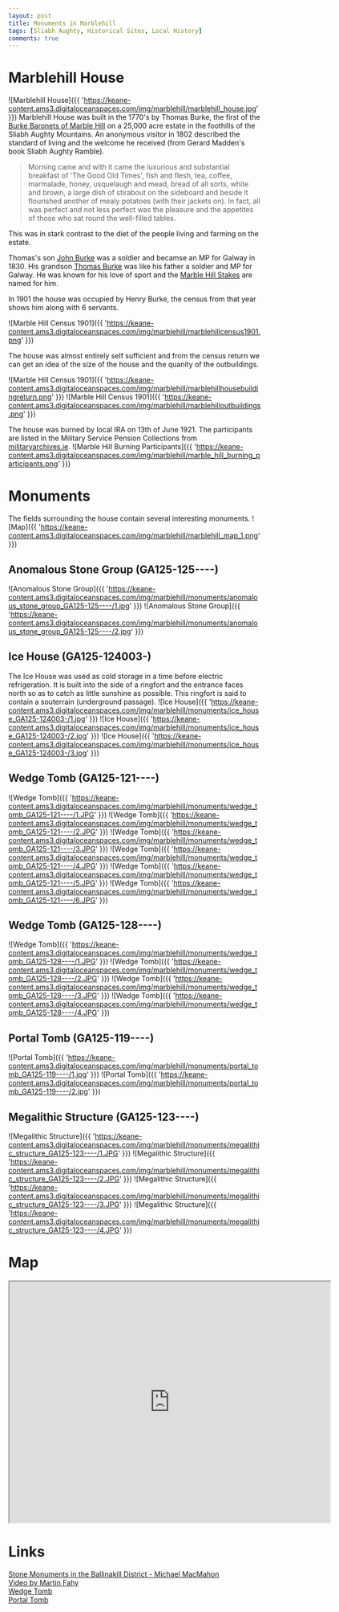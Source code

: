 ```yaml
---
layout: post
title: Monuments in Marblehill
tags: [Sliabh Aughty, Historical Sites, Local History]
comments: true
---
```


# Marblehill House
![Marblehill House]({{ 'https://keane-content.ams3.digitaloceanspaces.com/img/marblehill/marblehill_house.jpg' }})
Marblehill House was built in the 1770's by Thomas Burke, the first of the [Burke Baronets of Marble Hill](https://en.wikipedia.org/wiki/Burke_baronets#Burke_baronets,_of_Marble_Hill_(1797)) on a 25,000 acre estate in the foothills of the Sliabh Aughty Mountains. An anonymous visitor in 1802 described the standard of living and the welcome he received (from Gerard Madden's book Sliabh Aughty Ramble).

> Morning came and with it came the luxurious and substantial breakfast of 'The Good Old Times', fish and flesh, tea, coffee, marmalade, honey, usquelaugh and mead, bread of all sorts, white and brown, a large dish of stirabout on the sideboard and beside it flourished another of mealy potatoes (with their jackets on). In fact, all was perfect and not less perfect was the pleasure and the appetites of those who sat round the well-filled tables.

This was in stark contrast to the diet of the people living and farming on the estate.

Thomas's son [John Burke](https://en.wikipedia.org/wiki/Sir_John_Burke,_2nd_Baronet) was a soldier and becamse an MP for Galway in 1830. His grandson [Thomas Burke](https://en.wikipedia.org/wiki/Sir_Thomas_Burke,_3rd_Baronet) was like his father a soldier and MP for Galway. He was known for his love of sport and the [Marble Hill Stakes](https://en.wikipedia.org/wiki/Marble_Hill_Stakes) are named for him.

In 1901 the house was occupied by Henry Burke, the census from that year shows him along with 6 servants.

![Marble Hill Census 1901]({{ 'https://keane-content.ams3.digitaloceanspaces.com/img/marblehill/marblehillcensus1901.png' }})

The house was almost entirely self sufficient and from the census return we can get an idea of the size of the house and the quanity of the outbuildings.

![Marble Hill Census 1901]({{ 'https://keane-content.ams3.digitaloceanspaces.com/img/marblehill/marblehillhousebuildingreturn.png' }})
![Marble Hill Census 1901]({{ 'https://keane-content.ams3.digitaloceanspaces.com/img/marblehill/marblehilloutbuildings.png' }})

The house was burned by local IRA on 13th of June 1921. The participants are listed in the Military Service Pension Collections from [militaryarchives.ie](https://www.militaryarchives.ie/).
![Marble Hill Burning Participants]({{ 'https://keane-content.ams3.digitaloceanspaces.com/img/marblehill/marble_hill_burning_participants.png' }})

# Monuments
The fields surrounding the house contain several interesting monuments.
![Map]({{ 'https://keane-content.ams3.digitaloceanspaces.com/img/marblehill/marblehill_map_1.png' }})

## Anomalous Stone Group (GA125-125----)
![Anomalous Stone Group]({{ 'https://keane-content.ams3.digitaloceanspaces.com/img/marblehill/monuments/anomalous_stone_group_GA125-125----/1.jpg' }})
![Anomalous Stone Group]({{ 'https://keane-content.ams3.digitaloceanspaces.com/img/marblehill/monuments/anomalous_stone_group_GA125-125----/2.jpg' }})

## Ice House (GA125-124003-)
The Ice House was used as cold storage in a time before electric refrigeration. It is built into the side of a ringfort and the entrance faces north so as to catch as little sunshine as possible. This ringfort is said to contain a souterrain (underground passage).
![Ice House]({{ 'https://keane-content.ams3.digitaloceanspaces.com/img/marblehill/monuments/ice_house_GA125-124003-/1.jpg' }})
![Ice House]({{ 'https://keane-content.ams3.digitaloceanspaces.com/img/marblehill/monuments/ice_house_GA125-124003-/2.jpg' }})
![Ice House]({{ 'https://keane-content.ams3.digitaloceanspaces.com/img/marblehill/monuments/ice_house_GA125-124003-/3.jpg' }})

## Wedge Tomb (GA125-121----)
![Wedge Tomb]({{ 'https://keane-content.ams3.digitaloceanspaces.com/img/marblehill/monuments/wedge_tomb_GA125-121----/1.JPG' }})
![Wedge Tomb]({{ 'https://keane-content.ams3.digitaloceanspaces.com/img/marblehill/monuments/wedge_tomb_GA125-121----/2.JPG' }})
![Wedge Tomb]({{ 'https://keane-content.ams3.digitaloceanspaces.com/img/marblehill/monuments/wedge_tomb_GA125-121----/3.JPG' }})
![Wedge Tomb]({{ 'https://keane-content.ams3.digitaloceanspaces.com/img/marblehill/monuments/wedge_tomb_GA125-121----/4.JPG' }})
![Wedge Tomb]({{ 'https://keane-content.ams3.digitaloceanspaces.com/img/marblehill/monuments/wedge_tomb_GA125-121----/5.JPG' }})
![Wedge Tomb]({{ 'https://keane-content.ams3.digitaloceanspaces.com/img/marblehill/monuments/wedge_tomb_GA125-121----/6.JPG' }})

## Wedge Tomb (GA125-128----)
![Wedge Tomb]({{ 'https://keane-content.ams3.digitaloceanspaces.com/img/marblehill/monuments/wedge_tomb_GA125-128----/1.JPG' }})
![Wedge Tomb]({{ 'https://keane-content.ams3.digitaloceanspaces.com/img/marblehill/monuments/wedge_tomb_GA125-128----/2.JPG' }})
![Wedge Tomb]({{ 'https://keane-content.ams3.digitaloceanspaces.com/img/marblehill/monuments/wedge_tomb_GA125-128----/3.JPG' }})
![Wedge Tomb]({{ 'https://keane-content.ams3.digitaloceanspaces.com/img/marblehill/monuments/wedge_tomb_GA125-128----/4.JPG' }})

## Portal Tomb (GA125-119----)
![Portal Tomb]({{ 'https://keane-content.ams3.digitaloceanspaces.com/img/marblehill/monuments/portal_tomb_GA125-119----/1.jpg' }})
![Portal Tomb]({{ 'https://keane-content.ams3.digitaloceanspaces.com/img/marblehill/monuments/portal_tomb_GA125-119----/2.jpg' }})

## Megalithic Structure (GA125-123----)
![Megalithic Structure]({{ 'https://keane-content.ams3.digitaloceanspaces.com/img/marblehill/monuments/megalithic_structure_GA125-123----/1.JPG' }})
![Megalithic Structure]({{ 'https://keane-content.ams3.digitaloceanspaces.com/img/marblehill/monuments/megalithic_structure_GA125-123----/2.JPG' }})
![Megalithic Structure]({{ 'https://keane-content.ams3.digitaloceanspaces.com/img/marblehill/monuments/megalithic_structure_GA125-123----/3.JPG' }})
![Megalithic Structure]({{ 'https://keane-content.ams3.digitaloceanspaces.com/img/marblehill/monuments/megalithic_structure_GA125-123----/4.JPG' }})

# Map
<iframe src="https://www.google.com/maps/d/u/0/embed?mid=1TZtSRkC0EoefkaJHkwtc2_Rt4d4J6hNM" width="640" height="480"></iframe>

# Links
[Stone Monuments in the Ballinakill District - Michael MacMahon](https://www.jstor.org/stable/25535504)  
[Video by Martin Fahy](https://www.facebook.com/322374765178769/videos/269626050807436/)  
[Wedge Tomb](https://field-monuments.galwaycommunityheritage.org/content/archaeology/field-monuments/ballinakill-wedge-tomb)  
[Portal Tomb](https://field-monuments.galwaycommunityheritage.org/content/archaeology/field-monuments/portal-tomb-marblehill)